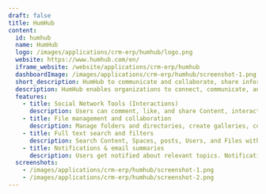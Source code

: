 ```yaml
---
draft: false
title: HumHub
content:
  id: humhub
  name: HumHub
  logo: /images/applications/crm-erp/humhub/logo.png
  website: https://www.humhub.com/en/
  iframe_website: /website/applications/crm-erp/humhub
  dashboardImage: /images/applications/crm-erp/humhub/screenshot-1.png
  short_description: HumHub to communicate and collaborate, share information, interact with all people in your organization, and personalize the software to fit your individual needs.
  description: HumHub enables organizations to connect, communicate, and collaborate. it is intuitive to use, can be extended individually with numerous modules, and is an irreplaceable tool for many use cases. Users of it include companies and corporations, cities and municipalities, social and charitable institutions, foundations and clubs, associations, political parties, and educational institutions such as schools and universities.
  features:
    - title: Social Network Tools (Interactions)
      description: Users can comment, like, and share Content, interact with each other, direct message each other as well as follow and network.
    - title: File management and collaboration
      description: Manage folders and directories, create galleries, collaborate on documents, and share files with other users.
    - title: Full text search and filters
      description: Search Content, Spaces, posts, Users, and Files with the integrated full-text search. customized filters also facilitate the search for specific Content.
    - title: Notifications & email summaries
      description: Users get notified about relevant topics. Notifications as well as email summaries can be configured individually (e.g. frequency).
  screenshots:
    - /images/applications/crm-erp/humhub/screenshot-1.png
    - /images/applications/crm-erp/humhub/screenshot-2.png
---
```

